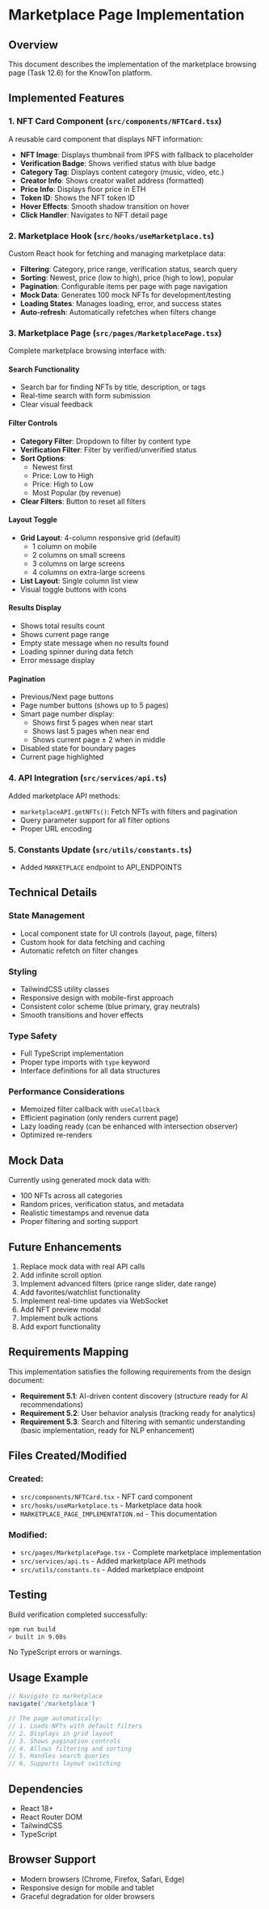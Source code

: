 # Marketplace Page Implementation

## Overview
This document describes the implementation of the marketplace browsing page (Task 12.6) for the KnowTon platform.

## Implemented Features

### 1. NFT Card Component (`src/components/NFTCard.tsx`)
A reusable card component that displays NFT information:
- **NFT Image**: Displays thumbnail from IPFS with fallback to placeholder
- **Verification Badge**: Shows verified status with blue badge
- **Category Tag**: Displays content category (music, video, etc.)
- **Creator Info**: Shows creator wallet address (formatted)
- **Price Info**: Displays floor price in ETH
- **Token ID**: Shows the NFT token ID
- **Hover Effects**: Smooth shadow transition on hover
- **Click Handler**: Navigates to NFT detail page

### 2. Marketplace Hook (`src/hooks/useMarketplace.ts`)
Custom React hook for fetching and managing marketplace data:
- **Filtering**: Category, price range, verification status, search query
- **Sorting**: Newest, price (low to high), price (high to low), popular
- **Pagination**: Configurable items per page with page navigation
- **Mock Data**: Generates 100 mock NFTs for development/testing
- **Loading States**: Manages loading, error, and success states
- **Auto-refresh**: Automatically refetches when filters change

### 3. Marketplace Page (`src/pages/MarketplacePage.tsx`)
Complete marketplace browsing interface with:

#### Search Functionality
- Search bar for finding NFTs by title, description, or tags
- Real-time search with form submission
- Clear visual feedback

#### Filter Controls
- **Category Filter**: Dropdown to filter by content type
- **Verification Filter**: Filter by verified/unverified status
- **Sort Options**: 
  - Newest first
  - Price: Low to High
  - Price: High to Low
  - Most Popular (by revenue)
- **Clear Filters**: Button to reset all filters

#### Layout Toggle
- **Grid Layout**: 4-column responsive grid (default)
  - 1 column on mobile
  - 2 columns on small screens
  - 3 columns on large screens
  - 4 columns on extra-large screens
- **List Layout**: Single column list view
- Visual toggle buttons with icons

#### Results Display
- Shows total results count
- Shows current page range
- Empty state message when no results found
- Loading spinner during data fetch
- Error message display

#### Pagination
- Previous/Next page buttons
- Page number buttons (shows up to 5 pages)
- Smart page number display:
  - Shows first 5 pages when near start
  - Shows last 5 pages when near end
  - Shows current page ± 2 when in middle
- Disabled state for boundary pages
- Current page highlighted

### 4. API Integration (`src/services/api.ts`)
Added marketplace API methods:
- `marketplaceAPI.getNFTs()`: Fetch NFTs with filters and pagination
- Query parameter support for all filter options
- Proper URL encoding

### 5. Constants Update (`src/utils/constants.ts`)
- Added `MARKETPLACE` endpoint to API_ENDPOINTS

## Technical Details

### State Management
- Local component state for UI controls (layout, page, filters)
- Custom hook for data fetching and caching
- Automatic refetch on filter changes

### Styling
- TailwindCSS utility classes
- Responsive design with mobile-first approach
- Consistent color scheme (blue primary, gray neutrals)
- Smooth transitions and hover effects

### Type Safety
- Full TypeScript implementation
- Proper type imports with `type` keyword
- Interface definitions for all data structures

### Performance Considerations
- Memoized filter callback with `useCallback`
- Efficient pagination (only renders current page)
- Lazy loading ready (can be enhanced with intersection observer)
- Optimized re-renders

## Mock Data
Currently using generated mock data with:
- 100 NFTs across all categories
- Random prices, verification status, and metadata
- Realistic timestamps and revenue data
- Proper filtering and sorting support

## Future Enhancements
1. Replace mock data with real API calls
2. Add infinite scroll option
3. Implement advanced filters (price range slider, date range)
4. Add favorites/watchlist functionality
5. Implement real-time updates via WebSocket
6. Add NFT preview modal
7. Implement bulk actions
8. Add export functionality

## Requirements Mapping
This implementation satisfies the following requirements from the design document:

- **Requirement 5.1**: AI-driven content discovery (structure ready for AI recommendations)
- **Requirement 5.2**: User behavior analysis (tracking ready for analytics)
- **Requirement 5.3**: Search and filtering with semantic understanding (basic implementation, ready for NLP enhancement)

## Files Created/Modified

### Created:
- `src/components/NFTCard.tsx` - NFT card component
- `src/hooks/useMarketplace.ts` - Marketplace data hook
- `MARKETPLACE_PAGE_IMPLEMENTATION.md` - This documentation

### Modified:
- `src/pages/MarketplacePage.tsx` - Complete marketplace implementation
- `src/services/api.ts` - Added marketplace API methods
- `src/utils/constants.ts` - Added marketplace endpoint

## Testing
Build verification completed successfully:
```bash
npm run build
✓ built in 9.08s
```

No TypeScript errors or warnings.

## Usage Example

```typescript
// Navigate to marketplace
navigate('/marketplace')

// The page automatically:
// 1. Loads NFTs with default filters
// 2. Displays in grid layout
// 3. Shows pagination controls
// 4. Allows filtering and sorting
// 5. Handles search queries
// 6. Supports layout switching
```

## Dependencies
- React 18+
- React Router DOM
- TailwindCSS
- TypeScript

## Browser Support
- Modern browsers (Chrome, Firefox, Safari, Edge)
- Responsive design for mobile and tablet
- Graceful degradation for older browsers
